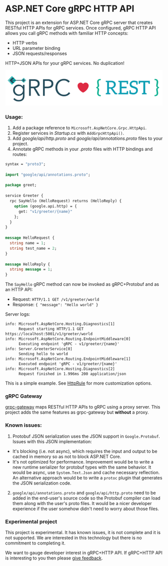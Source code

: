 ASP.NET Core gRPC HTTP API
==========================

This project is an extension for ASP.NET Core gRPC server that creates RESTful HTTP APIs for gRPC services. Once configured, gRPC HTTP API allows you call gRPC methods with familiar HTTP concepts:

* HTTP verbs
* URL parameter binding
* JSON requests/responses

HTTP+JSON APIs for your gRPC services. No duplication!

![gRPC loves REST](grpc-rest-logo.png "gRPC loves REST")

### Usage:

1. Add a package reference to `Microsoft.AspNetCore.Grpc.HttpApi`.
2. Register services in *Startup.cs* with `AddGrpcHttpApi()`.
2. Add *google/api/http.proto* and *google/api/annotations.proto* files to your project.
3. Annotate gRPC methods in your *.proto* files with HTTP bindings and routes:

```protobuf
syntax = "proto3";

import "google/api/annotations.proto";

package greet;

service Greeter {
  rpc SayHello (HelloRequest) returns (HelloReply) {
    option (google.api.http) = {
      get: "v1/greeter/{name}"
    };
  }
}

message HelloRequest {
  string name = 1;
  string test_name = 2;
}

message HelloReply {
  string message = 1;
}
```

The `SayHello` gRPC method can now be invoked as gRPC+Protobuf and as an HTTP API:

* Request: `HTTP/1.1 GET /v1/greeter/world`
* Response: `{ "message": "Hello world" }`

Server logs:

```
info: Microsoft.AspNetCore.Hosting.Diagnostics[1]
      Request starting HTTP/1.1 GET https://localhost:5001/v1/greeter/world
info: Microsoft.AspNetCore.Routing.EndpointMiddleware[0]
      Executing endpoint 'gRPC - v1/greeter/{name}'
info: Server.GreeterService[0]
      Sending hello to world
info: Microsoft.AspNetCore.Routing.EndpointMiddleware[1]
      Executed endpoint 'gRPC - v1/greeter/{name}'
info: Microsoft.AspNetCore.Hosting.Diagnostics[2]
      Request finished in 1.996ms 200 application/json
```

This is a simple example. See [HttpRule](https://cloud.google.com/service-infrastructure/docs/service-management/reference/rpc/google.api#google.api.HttpRule) for more customization options.

### gRPC Gateway

[grpc-gateway](https://github.com/grpc-ecosystem/grpc-gateway) maps RESTful HTTP APIs to gRPC using a proxy server. This project adds the same features as grpc-gateway but **without** a proxy.

### Known issues:

1. Protobuf JSON serialization uses the JSON support in `Google.Protobuf`. Issues with this JSON implementation:
  * It's blocking (i.e. not async), which requires the input and output to be cached in memory so as not to block ASP.NET Core.
  * It's not optimized for performance.
Improvement would be to write a new runtime serializer for protobuf types with the same behavior. It would be async, use `System.Text.Json` and cache necessary reflection. An alternative approach would be to write a `protoc` plugin that generates the JSON serialization code.
2. `google/api/annotations.proto` and `google/api/http.proto` need to be added in the end-user's source code so the Protobuf compiler can load them along with the user's proto files. It would be a nicer developer experience if the user somehow didn't need to worry about those files.

### Experimental project

This project is experimental. It has known issues, it is not complete and it is not supported. We are interested in this technology but there is no commitment to completing it.

We want to gauge developer interest in gRPC+HTTP API. If gRPC+HTTP API is interesting to you then please [give feedback](https://github.com/grpc/grpc-dotnet/issues/167).
